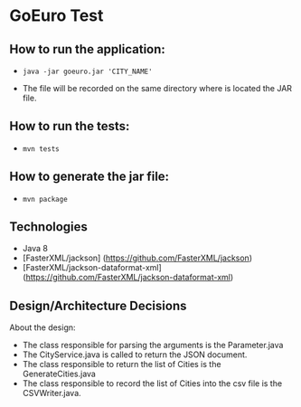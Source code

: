 GoEuro Test
==============

How to run the application:
--------------

-  `java -jar goeuro.jar 'CITY_NAME'`

-  The file will be recorded on the same directory where is located the JAR file.

How to run the tests:
---------------------

- `mvn tests`

How to generate the jar file:
-----------------------------

- `mvn package`

 Technologies
 --------------
   - Java 8
   - [FasterXML/jackson] (https://github.com/FasterXML/jackson)
   - [FasterXML/jackson-dataformat-xml] (https://github.com/FasterXML/jackson-dataformat-xml)
   
   
Design/Architecture Decisions
-------------- 
About the design:
 
 - The class responsible for parsing the arguments is the Parameter.java
 - The CityService.java is called to return the JSON document.
 - The class responsible to return the list of Cities is the GenerateCities.java 
 - The class responsible to record the list of Cities into the csv file is the CSVWriter.java.
 
 
   
  


